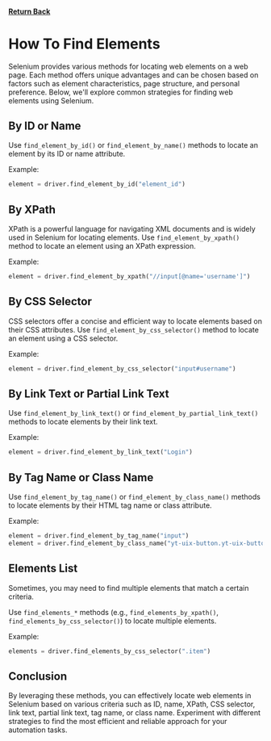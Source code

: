 #### [Return Back](../../selenium_with_python.md)

# How To Find Elements

Selenium provides various methods for locating web elements on a web page. Each method offers unique advantages and can be chosen based on factors such as element characteristics, page structure, and personal preference. Below, we'll explore common strategies for finding web elements using Selenium.

## By ID or Name

Use `find_element_by_id()` or `find_element_by_name()` methods to locate an element by its ID or name attribute.

Example:

```python
element = driver.find_element_by_id("element_id")
```

## By XPath

XPath is a powerful language for navigating XML documents and is widely used in Selenium for locating elements.
Use `find_element_by_xpath()` method to locate an element using an XPath expression.

Example:

```python
element = driver.find_element_by_xpath("//input[@name='username']")
```

## By CSS Selector

CSS selectors offer a concise and efficient way to locate elements based on their CSS attributes.
Use `find_element_by_css_selector()` method to locate an element using a CSS selector.

Example:

```python
element = driver.find_element_by_css_selector("input#username")
```

## By Link Text or Partial Link Text

Use `find_element_by_link_text()` or `find_element_by_partial_link_text()` methods to locate elements by their link text.

Example:

```python
element = driver.find_element_by_link_text("Login")
```

## By Tag Name or Class Name

Use `find_element_by_tag_name()` or `find_element_by_class_name()` methods to locate elements by their HTML tag name or class attribute.

Example:

```python
element = driver.find_element_by_tag_name("input")
element = driver.find_element_by_class_name("yt-uix-button.yt-uix-button-size-default.yt-uix-button-primary")
```

## Elements List

Sometimes, you may need to find multiple elements that match a certain criteria.

Use `find_elements_*` methods (e.g., `find_elements_by_xpath()`, `find_elements_by_css_selector()`) to locate multiple elements.

Example:

```python
elements = driver.find_elements_by_css_selector(".item")
```

## Conclusion
By leveraging these methods, you can effectively locate web elements in Selenium based on various criteria such as ID, name, XPath, CSS selector, link text, partial link text, tag name, or class name. Experiment with different strategies to find the most efficient and reliable approach for your automation tasks.
